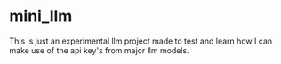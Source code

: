# mini_llm
This is just an experimental llm project made to test and learn how I can make use of the api key's from major llm models.
